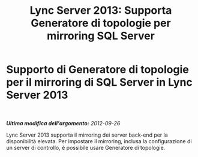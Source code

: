﻿---
title: "Lync Server 2013: Supporta Generatore di topologie per mirroring SQL Server"
TOCTitle: Supporto di Generatore di topologie per il mirroring di SQL Server
ms:assetid: 2c1caa73-c707-4e53-ae3f-a100534373fd
ms:mtpsurl: https://technet.microsoft.com/it-it/library/JJ688007(v=OCS.15)
ms:contentKeyID: 49887495
ms.date: 08/24/2015
mtps_version: v=OCS.15
ms.translationtype: HT
---

# Supporto di Generatore di topologie per il mirroring di SQL Server in Lync Server 2013

 

_**Ultima modifica dell'argomento:** 2012-09-26_

Lync Server 2013 supporta il mirroring dei server back-end per la disponibilità elevata. Per impostare il mirroring, inclusa la configurazione di un server di controllo, è possibile usare Generatore di topologie.

